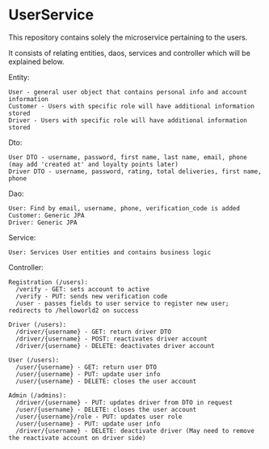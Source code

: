 # UserService

This repository contains solely the microservice pertaining to the users.

It consists of relating entities, daos, services and controller which will be explained below.

Entity: 

    User - general user object that contains personal info and account information
    Customer - Users with specific role will have additional information stored  
    Driver - Users with specific role will have additional information stored
  
Dto:

    User DTO - username, password, first name, last name, email, phone (may add 'created at' and loyalty points later)
    Driver DTO - username, password, rating, total deliveries, first name, phone
  
Dao:

    User: Find by email, username, phone, verification_code is added 
    Customer: Generic JPA  
    Driver: Generic JPA
  
Service:

    User: Services User entities and contains business logic
  
Controller:

    Registration (/users): 
      /verify - GET: sets account to active
      /verify - PUT: sends new verification code    
      /user - passes fields to user service to register new user; redirects to /helloworld2 on success
    
    Driver (/users):
      /driver/{username} - GET: return driver DTO
      /driver/{username} - POST: reactivates driver account
      /driver/{username} - DELETE: deactivates driver account
    
    User (/users):
      /user/{username} - GET: return user DTO
      /user/{username} - PUT: update user info
      /user/{username} - DELETE: closes the user account
      
    Admin (/admins):
      /driver/{username} - PUT: updates driver from DTO in request
      /user/{username} - DELETE: closes the user account
      /user/{username}/role - PUT: updates user role
      /user/{username} - PUT: update user info
      /driver/{username} - DELETE: deactivate driver (May need to remove the reactivate account on driver side)


